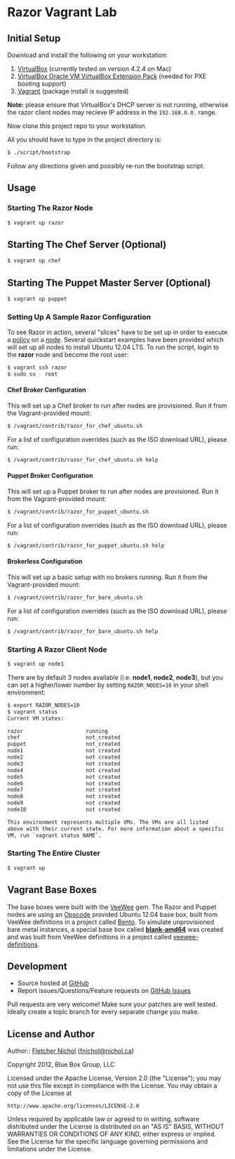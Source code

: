 # Razor Vagrant Lab

## Initial Setup

Download and install the following on your workstation:

1. [VirtualBox][vb_site] (currently tested on version 4.2.4 on Mac)
2. [VirtualBox Oracle VM VirtualBox Extension Pack][vb_site] (needed for
   PXE booting support)
3. [Vagrant][vagrant_site] (package install is suggested)

**Note:** please ensure that VirtualBox's DHCP server is not running,
otherwise the razor client nodes may recieve IP address in the
`192.168.0.0.` range.

Now clone this project repo to your workstation.

All you should have to type in the project directory is:

```sh
$ ./script/bootstrap
```

Follow any directions given and possibly re-run the bootstrap script.

## Usage

### Starting The Razor Node

```sh
$ vagrant up razor
```

## Starting The Chef Server (Optional)

```sh
$ vagrant up chef
```

## Starting The Puppet Master Server (Optional)

```sh
$ vagrant up puppet
```

### Setting Up A Sample Razor Configuration

To see Razor in action, several "slices" have to be set up in order to execute
a [policy][policy_wiki] on a [node][node_wiki]. Several quickstart examples
have been provided which will set up all nodes to install Ubuntu 12.04 LTS.
To run the script, login to the **razor** node and become the root user:

```sh
$ vagrant ssh razor
$ sudo su - root
```

#### Chef Broker Configuration

This will set up a Chef broker to run after nodes are provisioned. Run it
from the Vagrant-provided mount:

```sh
$ /vagrant/contrib/razor_for_chef_ubuntu.sh
```

For a list of configuration overrides (such as the ISO download URL), please
run:

```sh
$ /vagrant/contrib/razor_for_chef_ubuntu.sh help
```

#### Puppet Broker Configuration

This will set up a Puppet broker to run after nodes are provisioned. Run it
from the Vagrant-provided mount:

```sh
$ /vagrant/contrib/razor_for_puppet_ubuntu.sh
```

For a list of configuration overrides (such as the ISO download URL), please
run:

```sh
$ /vagrant/contrib/razor_for_puppet_ubuntu.sh help
```

#### Brokerless Configuration

This will set up a basic setup with no brokers running. Run it from the
Vagrant-provided mount:

```sh
$ /vagrant/contrib/razor_for_bare_ubuntu.sh
```

For a list of configuration overrides (such as the ISO download URL), please
run:

```sh
$ /vagrant/contrib/razor_for_bare_ubuntu.sh help
```

### Starting A Razor Client Node

```sh
$ vagrant up node1
```

There are by default 3 nodes available (i.e. **node1**, **node2**, **node3**),
but you can set a higher/lower number by setting `RAZOR_NODES=10` in your
shell environment:

```sh
$ export RAZOR_NODES=10
$ vagrant status
Current VM states:

razor                    running
chef                     not_created
puppet                   not_created
node1                    not created
node2                    not created
node3                    not created
node4                    not created
node5                    not created
node6                    not created
node7                    not created
node8                    not created
node9                    not created
node10                   not created

This environment represents multiple VMs. The VMs are all listed
above with their current state. For more information about a specific
VM, run `vagrant status NAME`.
```

### Starting The Entire Cluster

```sh
$ vagrant up
```

## Vagrant Base Boxes

The base boxes were built with the [VeeWee][veewee_site] gem. The Razor and
Puppet nodes are using an [Opscode][opscode_site] provided Ubuntu 12.04 base
box, built from VeeWee definitions in a project called [Bento][bento_site]. To
simulate unprovisioned bare metal instances, a special base box called
[**blank-amd64**][blank_amd64] was created and was built from VeeWee
definitions in a project called [veewee-definitions][vwd_site].

## Development

* Source hosted at [GitHub][repo]
* Report issues/Questions/Feature requests on [GitHub Issues][issues]

Pull requests are very welcome! Make sure your patches are well tested.
Ideally create a topic branch for every separate change you make.

## <a name="license"></a> License and Author

Author:: [Fletcher Nichol][fnichol] (<fnichol@nichol.ca>)

Copyright 2012, Blue Box Group, LLC

Licensed under the Apache License, Version 2.0 (the "License");
you may not use this file except in compliance with the License.
You may obtain a copy of the License at

    http://www.apache.org/licenses/LICENSE-2.0

Unless required by applicable law or agreed to in writing, software
distributed under the License is distributed on an "AS IS" BASIS,
WITHOUT WARRANTIES OR CONDITIONS OF ANY KIND, either express or implied.
See the License for the specific language governing permissions and
limitations under the License.


[bento_site]:   https://github.com/opscode/bento
[blank_amd64]:  https://github.com/fnichol/veewee-definitions/blob/master/definitions/blank-amd64/definition.rb
[opscode_site]: http://www.opscode.com/
[node_wiki]:    https://github.com/puppetlabs/Razor/wiki/node
[policy_wiki]:  https://github.com/puppetlabs/Razor/wiki/policy
[vb_site]:      https://www.virtualbox.org/wiki/Downloads
[veewee_site]:  https://github.com/jedi4ever/veewee
[vagrant_site]: http://vagrantup.com/
[vwd_site]:     https://github.com/fnichol/veewee-definitions

[fnichol]:      https://github.com/fnichol
[repo]:         https://github.com/blueboxgroup/razor-vagrant-lab
[issues]:       https://github.com/blueboxgroup/razor-vagrant-lab/issues
